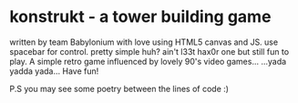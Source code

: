 # konstrukt - a tower building game
written by team Babylonium with love using HTML5 canvas and JS.
use spacebar for control.
pretty simple huh? ain't l33t hax0r one but still fun to play.
A simple retro game influenced by lovely 90's video games... 
...yada yadda yada...
Have fun!

P.S you may see some poetry between the lines of code :)
